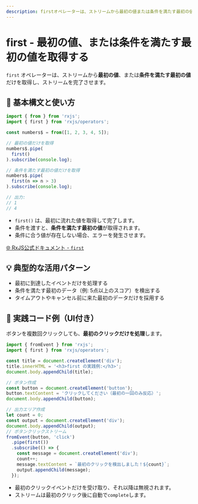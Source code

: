 ```yaml
---
description: firstオペレーターは、ストリームから最初の値または条件を満たす最初の値のみを取り出し、それ以降のデータを無視するための演算子です。
---
```


# first - 最初の値、または条件を満たす最初の値を取得する

`first` オペレーターは、ストリームから**最初の値**、または**条件を満たす最初の値**だけを取得し、ストリームを完了させます。


## 🔰 基本構文と使い方

```ts
import { from } from 'rxjs';
import { first } from 'rxjs/operators';

const numbers$ = from([1, 2, 3, 4, 5]);

// 最初の値だけを取得
numbers$.pipe(
  first()
).subscribe(console.log);

// 条件を満たす最初の値だけを取得
numbers$.pipe(
  first(n => n > 3)
).subscribe(console.log);

// 出力:
// 1
// 4
```

- `first()` は、最初に流れた値を取得して完了します。
- 条件を渡すと、**条件を満たす最初の値**が取得されます。
- 条件に合う値が存在しない場合、エラーを発生させます。

[🌐 RxJS公式ドキュメント - `first`](https://rxjs.dev/api/operators/first)


## 💡 典型的な活用パターン

- 最初に到達したイベントだけを処理する
- 条件を満たす最初のデータ（例: 5点以上のスコア）を検出する
- タイムアウトやキャンセル前に来た最初のデータだけを採用する


## 🧠 実践コード例（UI付き）

ボタンを複数回クリックしても、**最初のクリックだけを処理**します。

```ts
import { fromEvent } from 'rxjs';
import { first } from 'rxjs/operators';

const title = document.createElement('div');
title.innerHTML = '<h3>first の実践例:</h3>';
document.body.appendChild(title);

// ボタン作成
const button = document.createElement('button');
button.textContent = 'クリックしてください（最初の一回のみ反応）';
document.body.appendChild(button);

// 出力エリア作成
let count = 0;
const output = document.createElement('div');
document.body.appendChild(output);
// ボタンクリックストリーム
fromEvent(button, 'click')
  .pipe(first())
  .subscribe(() => {
    const message = document.createElement('div');
    count++;
    message.textContent = `最初のクリックを検出しました！${count}`;
    output.appendChild(message);
  });
```

- 最初のクリックイベントだけを受け取り、それ以降は無視されます。
- ストリームは最初のクリック後に自動で`complete`します。
